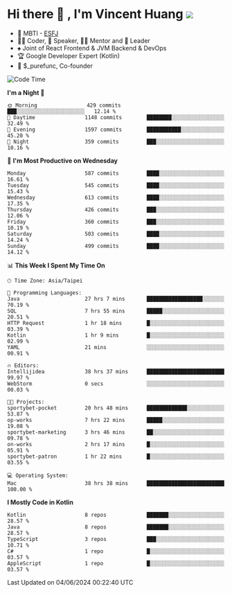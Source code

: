 # Hi there 👋 , I'm Vincent Huang ![](https://komarev.com/ghpvc/?username=Jian-Min-Huang)
- 👀 MBTI - [ESFJ](https://www.16personalities.com/esfj-personality)
- 👨‍💻 Coder, 🎤 Speaker, 👨‍🏫 Mentor and 🚀 Leader
- ♠️ Joint of React Frontend & JVM Backend & DevOps
- 🏆 Google Developer Expert (Kotlin)
- 💼 $_purefunc, Co-founder

<!--START_SECTION:waka-->
![Code Time](http://img.shields.io/badge/Code%20Time-3%2C840%20hrs%2046%20mins-blue)

**I'm a Night 🦉** 

```text
🌞 Morning                429 commits         ███░░░░░░░░░░░░░░░░░░░░░░   12.14 % 
🌆 Daytime                1148 commits        ████████░░░░░░░░░░░░░░░░░   32.49 % 
🌃 Evening                1597 commits        ███████████░░░░░░░░░░░░░░   45.20 % 
🌙 Night                  359 commits         ███░░░░░░░░░░░░░░░░░░░░░░   10.16 % 
```
📅 **I'm Most Productive on Wednesday** 

```text
Monday                   587 commits         ████░░░░░░░░░░░░░░░░░░░░░   16.61 % 
Tuesday                  545 commits         ████░░░░░░░░░░░░░░░░░░░░░   15.43 % 
Wednesday                613 commits         ████░░░░░░░░░░░░░░░░░░░░░   17.35 % 
Thursday                 426 commits         ███░░░░░░░░░░░░░░░░░░░░░░   12.06 % 
Friday                   360 commits         ███░░░░░░░░░░░░░░░░░░░░░░   10.19 % 
Saturday                 503 commits         ████░░░░░░░░░░░░░░░░░░░░░   14.24 % 
Sunday                   499 commits         ████░░░░░░░░░░░░░░░░░░░░░   14.12 % 
```


📊 **This Week I Spent My Time On** 

```text
🕑︎ Time Zone: Asia/Taipei

💬 Programming Languages: 
Java                     27 hrs 7 mins       ██████████████████░░░░░░░   70.19 % 
SQL                      7 hrs 55 mins       █████░░░░░░░░░░░░░░░░░░░░   20.51 % 
HTTP Request             1 hr 18 mins        █░░░░░░░░░░░░░░░░░░░░░░░░   03.39 % 
Kotlin                   1 hr 9 mins         █░░░░░░░░░░░░░░░░░░░░░░░░   02.99 % 
YAML                     21 mins             ░░░░░░░░░░░░░░░░░░░░░░░░░   00.91 % 

🔥 Editors: 
Intellijidea             38 hrs 37 mins      █████████████████████████   99.97 % 
WebStorm                 0 secs              ░░░░░░░░░░░░░░░░░░░░░░░░░   00.03 % 

🐱‍💻 Projects: 
sportybet-pocket         20 hrs 48 mins      █████████████░░░░░░░░░░░░   53.87 % 
op-works                 7 hrs 22 mins       █████░░░░░░░░░░░░░░░░░░░░   19.08 % 
sportybet-marketing      3 hrs 46 mins       ██░░░░░░░░░░░░░░░░░░░░░░░   09.78 % 
on-works                 2 hrs 17 mins       █░░░░░░░░░░░░░░░░░░░░░░░░   05.91 % 
sportybet-patron         1 hr 22 mins        █░░░░░░░░░░░░░░░░░░░░░░░░   03.55 % 

💻 Operating System: 
Mac                      38 hrs 38 mins      █████████████████████████   100.00 % 
```

**I Mostly Code in Kotlin** 

```text
Kotlin                   8 repos             ███████░░░░░░░░░░░░░░░░░░   28.57 % 
Java                     8 repos             ███████░░░░░░░░░░░░░░░░░░   28.57 % 
TypeScript               3 repos             ███░░░░░░░░░░░░░░░░░░░░░░   10.71 % 
C#                       1 repo              █░░░░░░░░░░░░░░░░░░░░░░░░   03.57 % 
AppleScript              1 repo              █░░░░░░░░░░░░░░░░░░░░░░░░   03.57 % 
```




 Last Updated on 04/06/2024 00:22:40 UTC
<!--END_SECTION:waka-->
